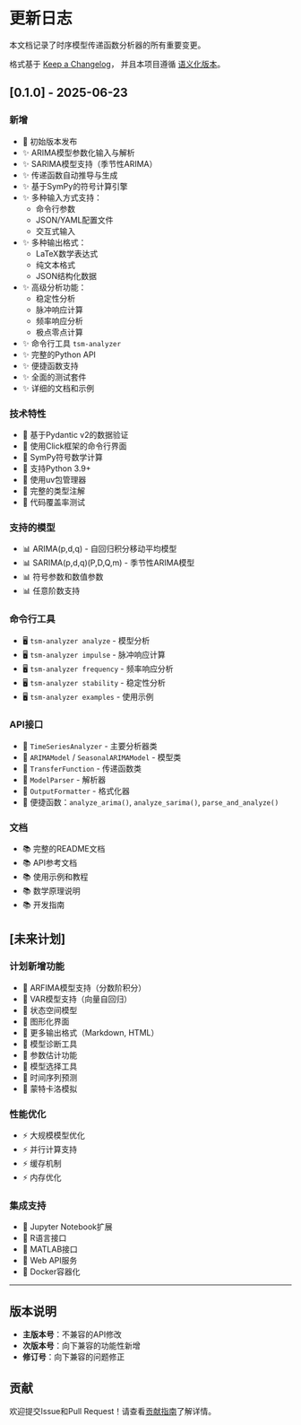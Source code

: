 # 更新日志

本文档记录了时序模型传递函数分析器的所有重要变更。

格式基于 [Keep a Changelog](https://keepachangelog.com/zh-CN/1.0.0/)，
并且本项目遵循 [语义化版本](https://semver.org/lang/zh-CN/)。

## [0.1.0] - 2025-06-23

### 新增
- 🎉 初始版本发布
- ✨ ARIMA模型参数化输入与解析
- ✨ SARIMA模型支持（季节性ARIMA）
- ✨ 传递函数自动推导与生成
- ✨ 基于SymPy的符号计算引擎
- ✨ 多种输入方式支持：
  - 命令行参数
  - JSON/YAML配置文件
  - 交互式输入
- ✨ 多种输出格式：
  - LaTeX数学表达式
  - 纯文本格式
  - JSON结构化数据
- ✨ 高级分析功能：
  - 稳定性分析
  - 脉冲响应计算
  - 频率响应分析
  - 极点零点计算
- ✨ 命令行工具 `tsm-analyzer`
- ✨ 完整的Python API
- ✨ 便捷函数支持
- ✨ 全面的测试套件
- ✨ 详细的文档和示例

### 技术特性
- 🔧 基于Pydantic v2的数据验证
- 🔧 使用Click框架的命令行界面
- 🔧 SymPy符号数学计算
- 🔧 支持Python 3.9+
- 🔧 使用uv包管理器
- 🔧 完整的类型注解
- 🔧 代码覆盖率测试

### 支持的模型
- 📊 ARIMA(p,d,q) - 自回归积分移动平均模型
- 📊 SARIMA(p,d,q)(P,D,Q,m) - 季节性ARIMA模型
- 📊 符号参数和数值参数
- 📊 任意阶数支持

### 命令行工具
- 🖥️ `tsm-analyzer analyze` - 模型分析
- 🖥️ `tsm-analyzer impulse` - 脉冲响应计算
- 🖥️ `tsm-analyzer frequency` - 频率响应分析
- 🖥️ `tsm-analyzer stability` - 稳定性分析
- 🖥️ `tsm-analyzer examples` - 使用示例

### API接口
- 🐍 `TimeSeriesAnalyzer` - 主要分析器类
- 🐍 `ARIMAModel` / `SeasonalARIMAModel` - 模型类
- 🐍 `TransferFunction` - 传递函数类
- 🐍 `ModelParser` - 解析器
- 🐍 `OutputFormatter` - 格式化器
- 🐍 便捷函数：`analyze_arima()`, `analyze_sarima()`, `parse_and_analyze()`

### 文档
- 📚 完整的README文档
- 📚 API参考文档
- 📚 使用示例和教程
- 📚 数学原理说明
- 📚 开发指南

## [未来计划]

### 计划新增功能
- 🔮 ARFIMA模型支持（分数阶积分）
- 🔮 VAR模型支持（向量自回归）
- 🔮 状态空间模型
- 🔮 图形化界面
- 🔮 更多输出格式（Markdown, HTML）
- 🔮 模型诊断工具
- 🔮 参数估计功能
- 🔮 模型选择工具
- 🔮 时间序列预测
- 🔮 蒙特卡洛模拟

### 性能优化
- ⚡ 大规模模型优化
- ⚡ 并行计算支持
- ⚡ 缓存机制
- ⚡ 内存优化

### 集成支持
- 🔗 Jupyter Notebook扩展
- 🔗 R语言接口
- 🔗 MATLAB接口
- 🔗 Web API服务
- 🔗 Docker容器化

---

## 版本说明

- **主版本号**：不兼容的API修改
- **次版本号**：向下兼容的功能性新增
- **修订号**：向下兼容的问题修正

## 贡献

欢迎提交Issue和Pull Request！请查看[贡献指南](CONTRIBUTING.md)了解详情。
